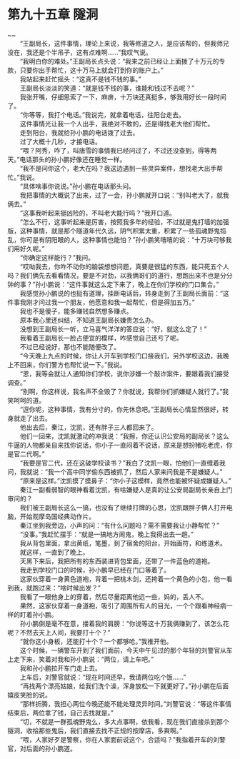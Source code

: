 # 第九十五章 隧洞

~~
            <br>　　“王副局长，这件事情，理论上来说，我等修道之人，是应该帮的，但我师兄没在，我还是个半吊子，这有点难啊……”我叹气说。<br>　　“我明白你的难处。”王副局长点头说：“我来之前已经让上面拨了十万元的专款，只要你出手帮忙，这十万马上就会打到你的账户上。”<br>　　我站起来赶忙摇头：“这真不是钱不钱的事。”<br>　　王副局长淡淡的笑道：“就是钱不钱的事，谁能和钱过不去呢？”<br>　　我张开嘴，仔细思索了一下，麻痹，十万块还真挺多，够我用好长一段时间了。<br>　　“你等等，我打个电话。”我说完，就拿着电话，往阳台走去。<br>　　这件事情光让我一个人出手，我绝对不敢的，还是得找老大他们帮忙。<br>　　走到阳台，我就给孙小鹏的电话拨了过去。<br>　　过了大概十几秒，才接电话。<br>　　“喂？阿秀，咋了，叫唐雪的事情我已经问过了，不过还没查到，得等两天。”电话那头的孙小鹏好像还在睡觉一样。<br>　　“我不是问你这个，老大在吗？我这边遇到一些灵异案件，想找老大出手帮忙。”我说。<br>　　“具体啥事你说说。”孙小鹏在电话那头问。<br>　　我把事情的大概说了出来，过了一会，孙小鹏就开口说：“别叫老大了，就我俩去。”<br>　　“这事我听起来挺凶险的，不叫老大能行吗？”我开口道。<br>　　“怎么不行，这事听起来是厉害，按照我多年的经验，不过就是鬼打墙的加强版，这种事情，就是那个隧道年代久远，阴气积累太重，积累了一些孤魂野鬼捣乱，你可是有阴阳眼的人，这种事情也能怕？”孙小鹏笑嘻嘻的说：“十万块可够我们用好久呢。”<br>　　“你确定这样能行？”我问。<br>　　“哎呦我去，你咋不动你的脑袋想想问题，真要是很猛的东西，能只死五个人吗？我们俩先去看看情况，要是不对劲，以我俩哥们的道行，想跑出来不也是分分钟的事？”孙小鹏说：“这件事就这么定下来了，晚上在你们学校的门口集合。”<br>　　我感觉孙小鹏说的也挺有道理，挂断电话后，转身走到了王副局长面前：“这件事我刚才问过我一个朋友，他愿意和我一起帮忙，但是得加五万。”<br>　　我也不是傻子，能多赚钱自然想多赚点。<br>　　原本我心里还纠结，不知道王副局长嫌贵怎么办。<br>　　没想到王副局长一听，立马喜气洋洋的答应说：“好，就这么定了！”<br>　　我看着王副局长一脸占便宜的模样，咋感觉自己还亏了呢。<br>　　不过已经说好，那也不能随便改了。<br>　　“今天晚上九点的时候，你让人开车到学校门口接我们，另外学校这边，我晚上不回来，你们警方也帮忙说一下。”我说。<br>　　“恩，我等会就让人通知你们学校，说你涉嫌一个敲诈案件，要跟着我们接受调查。”<br>　　“别啊，你这样说，我名声不全毁了？你就说，我帮你们抓嫌疑人就行了。”我笑呵呵的道。<br>　　“逗你呢，这种事情，我有分寸的，你先休息吧。”王副局长心情显然很好，转身就走了出去。<br>　　他出去后，秦江，沈凯，还有胖子三人都回来了。<br>　　他们一回来，沈凯就激动的冲我说：“我擦，你还认识公安局的副局长？这么牛逼的人物都亲自来找你说话，你小子一直闷着不说话，原来是想扮猪吃老虎，你是官二代啊。”<br>　　“我要是官二代，还在这破学校读书？”我白了沈凯一眼，怕他们一直缠着我问，我就说：“我一个高中同学偷东西被抓了，然后人家来问我是不是嫌疑人。”<br>　　“原来是这样。”沈凯摸了摸鼻子：“你小子这模样，竟然也能被怀疑成嫌疑人。”<br>　　秦江一副看弱智的眼神看着沈凯，有啥嫌疑人是真的让公安局副局长亲自上门审问的？<br>　　我们被王副局长这么一搞，也没有了继续打牌的心思，沈凯跟胖子俩人打开电脑，开始观摩岛国经典动作片。<br>　　秦江坐到我旁边，小声的问：“有什么问题吗？需不需要我让小静帮忙？”<br>　　“没事。”我赶忙摆手：“就是一搞地方闹鬼，晚上我得出去一趟。”<br>　　我从背包里面，拿出黄纸，笔墨，到了宿舍的阳台，开始画符，和练道术。<br>　　就这样，一直到了晚上。<br>　　天黑下来后，我把所有的东西装进背包里面，还带了一件蓝色的道袍。<br>　　我走到学校门口的时候，孙小鹏早已经在门口等着了。<br>　　这家伙穿着一身黄色道袍，背着一把桃木剑，还挎着一个黄色的小包，他一看到我，就跑过来：“啥时候出发？”<br>　　我看了一眼他身上的穿着，然后尽量距离他远一些，妈的，丢人不。<br>　　果然，这家伙穿着一身道袍，吸引了周围所有人的目光，一个个跟看神经病一样的盯着孙小鹏。<br>　　孙小鹏倒是毫不在意，搂着我的肩膀：“你说等这十万我俩赚到了，该怎么花呢？不然去天上人间，我要打十个？”<br>　　“就你这小身板，还能打十个？一个都够呛。”我推开他。<br>　　这个时候，一辆警车开到了我们面前，今天中午见过的那个年轻的刘警官从车上走下来，笑着对我和孙小鹏说：“两位，请上车吧。”<br>　　我和孙小鹏拉开车门走上去。<br>　　上车后，刘警官就说：“现在时间还早，我请两位吃个饭……”<br>　　“再找两个漂亮姑娘，给我们洗个澡，浑身放松一下就更好了。”孙小鹏在后面嬉皮笑脸的说。<br>　　“那样折腾，我担心两位今晚还能不能处理灵异时间。”刘警官说：“等这件事情结束后，两位拿了钱，自己去找就是。”<br>　　“切，不就是一群孤魂野鬼么，多大点事啊，依我看，现在我们直接杀到那个隧洞，收拾那些鬼后，我们直接去找不正规的按摩店，多爽啊。”<br>　　“喂，人家好歹是警察，你在人家面前说这个，合适吗？”我指着开车的刘警官，对后面的孙小鹏道。<br>
	